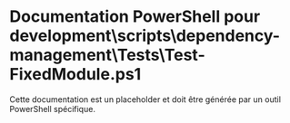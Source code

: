 # Documentation PowerShell pour development\scripts\dependency-management\Tests\Test-FixedModule.ps1

Cette documentation est un placeholder et doit être générée par un outil PowerShell spécifique.
